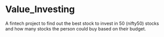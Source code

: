 # Value_Investing
A fintech project to find out the best stock to invest in 50 (nifty50) stocks and how many stocks the person could buy based on their budget.
